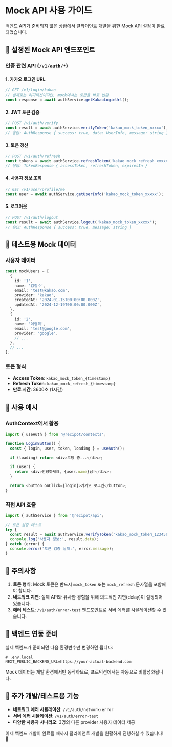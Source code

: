 # Mock API 사용 가이드

백엔드 API가 준비되지 않은 상황에서 클라이언트 개발을 위한 Mock API 설정이 완료되었습니다.

## 🔧 설정된 Mock API 엔드포인트

### 인증 관련 API (`/v1/auth/*`)

#### 1. 카카오 로그인 URL

```typescript
// GET /v1/login/kakao
// 실제로는 리디렉션이지만, mock에서는 토큰을 바로 반환
const response = await authService.getKakaoLoginUrl();
```

#### 2. JWT 토큰 검증

```typescript
// POST /v1/auth/verify
const result = await authService.verifyToken('kakao_mock_token_xxxxx');
// 응답: AuthResponse { success: true, data: UserInfo, message: string }
```

#### 3. 토큰 갱신

```typescript
// POST /v1/auth/refresh
const tokens = await authService.refreshToken('kakao_mock_refresh_xxxxx');
// 응답: TokenResponse { accessToken, refreshToken, expiresIn }
```

#### 4. 사용자 정보 조회

```typescript
// GET /v1/user/profile/me
const user = await authService.getUserInfo('kakao_mock_token_xxxxx');
```

#### 5. 로그아웃

```typescript
// POST /v1/auth/logout
const result = await authService.logout('kakao_mock_token_xxxxx');
// 응답: AuthResponse { success: true, message: string }
```

## 🧪 테스트용 Mock 데이터

### 사용자 데이터

```typescript
const mockUsers = [
  {
    id: '1',
    name: '김철수',
    email: 'test@kakao.com',
    provider: 'kakao',
    createdAt: '2024-01-15T00:00:00.000Z',
    updatedAt: '2024-12-19T00:00:00.000Z',
  },
  {
    id: '2',
    name: '이영희',
    email: 'test@google.com',
    provider: 'google',
    // ...
  },
  // ...
];
```

### 토큰 형식

- **Access Token**: `kakao_mock_token_{timestamp}`
- **Refresh Token**: `kakao_mock_refresh_{timestamp}`
- **만료 시간**: 3600초 (1시간)

## 🎯 사용 예시

### AuthContext에서 활용

```typescript
import { useAuth } from '@recipot/contexts';

function LoginButton() {
  const { login, user, token, loading } = useAuth();

  if (loading) return <div>로딩 중...</div>;

  if (user) {
    return <div>안녕하세요, {user.name}님!</div>;
  }

  return <button onClick={login}>카카오 로그인</button>;
}
```

### 직접 API 호출

```typescript
import { authService } from '@recipot/api';

// 토큰 검증 테스트
try {
  const result = await authService.verifyToken('kakao_mock_token_1234567890');
  console.log('사용자 정보:', result.data);
} catch (error) {
  console.error('토큰 검증 실패:', error.message);
}
```

## 🚨 주의사항

1. **토큰 형식**: Mock 토큰은 반드시 `mock_token` 또는 `mock_refresh` 문자열을 포함해야 합니다.
2. **네트워크 지연**: 실제 API와 유사한 경험을 위해 의도적인 지연(delay)이 설정되어 있습니다.
3. **에러 테스트**: `/v1/auth/error-test` 엔드포인트로 서버 에러를 시뮬레이션할 수 있습니다.

## 🔄 백엔드 연동 준비

실제 백엔드가 준비되면 다음 환경변수만 변경하면 됩니다:

```env
# .env.local
NEXT_PUBLIC_BACKEND_URL=https://your-actual-backend.com
```

Mock 데이터는 개발 환경에서만 동작하므로, 프로덕션에서는 자동으로 비활성화됩니다.

## 🧬 추가 개발/테스트용 기능

- **네트워크 에러 시뮬레이션**: `/v1/auth/network-error`
- **서버 에러 시뮬레이션**: `/v1/auth/error-test`
- **다양한 사용자 시나리오**: 3명의 다른 provider 사용자 데이터 제공

이제 백엔드 개발이 완료될 때까지 클라이언트 개발을 원활하게 진행하실 수 있습니다! 🚀
